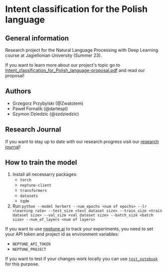 # Intent classification for the Polish language

## General information

Research project for the Natural Language Processing with Deep Learning course at Jagiellonian University (Summer 23).

If you want to learn more about our project's topic go to [Intent_classification_for_Polish_language-proposal.pdf](https://github.com/szdziedzic/intent-classification-for-polish-language/blob/main/papers/Intent_classification_for_Polish_language-proposal.pdf) and read our proposal!

## Authors

- Grzegorz Przybylski (@Zwatotem)
- Paweł Fornalik (@dartespl)
- Szymon Dziedzic (@szdziedzic)

## Research Journal

If you want to stay up to date with our research progress visit our [research journal](https://github.com/szdziedzic/intent-classification-for-polish-language/blob/main/RESEARCH_JOURNAL.md)!

## How to train the model

1. Install all necessarry packages:
    - `torch`
    - `neptune-client`
    - `transformers`
    - `datasets`
    - `tqdm`
2. Run `python --model herbert --num_epochs <num of epochs> --lr <learning rate> --test_size <test dataset size>
--train_size <train dataset size> --val_size <val dataset size> --batch_size <batch size> --num_of_layers <num of layers>`

If you want to use [neptune.ai](https://app.neptune.ai/) to track your experiments, you need to set your API token and project id as environment variables:

- `NEPTUNE_API_TOKEN`
- `NEPTUNE_PROJECT`

If you want to test if your changes work locally you can use [`test_notebook`](https://github.com/szdziedzic/intent-classification-for-polish-language/blob/main/colab_experiments/test_notebook.ipynb) for this purpose.
